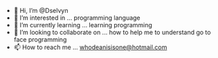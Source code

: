 - 👋 Hi, I’m @Dselvyn
- 👀 I’m interested in ... programming language
- 🌱 I’m currently learning ... learning programming
- 💞️ I’m looking to collaborate on ... how to help me to understand go to face programming
- 📫 How to reach me ... whodeanisisone@hotmail.com

<!---
Dselvyn/Dselvyn is a ✨ special ✨ repository because its `README.md` (this file) appears on your GitHub profile.
You can click the Preview link to take a look at your changes.
--->
